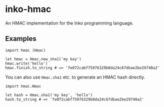 # inko-hmac

An HMAC implementation for the Inko programming language.

## Examples

    import hmac (Hmac)

    let hmac = Hmac.new_sha1('my key')
    hmac.write('hello')
    hmac.finish.to_string # => 'fe072cabf75976329b8da24c67dbae2be29740a2'

You can also use `Hmac.sha1` etc. to generate an HMAC hash directly.

    import hmac.Hmac

    let hash = Hmac.sha1('my key', 'hello')
    hash.to_string # => 'fe072cabf75976329b8da24c67dbae2be29740a2'
